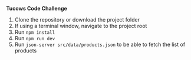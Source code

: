 **Tucows Code Challenge**

1. Clone the repository or download the project folder
2. If using a terminal window, navigate to the project root
3. Run `npm install`
4. Run `npm run dev`
5. Run `json-server src/data/products.json` to be able to fetch the list of products
